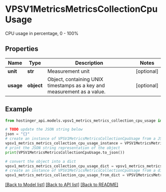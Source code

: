 # VPSV1MetricsMetricsCollectionCpuUsage

CPU usage in percentage, 0 - 100%

## Properties

Name | Type | Description | Notes
------------ | ------------- | ------------- | -------------
**unit** | **str** | Measurement unit | [optional] 
**usage** | **object** | Object, containing UNIX timestamps as a key and measurement as a value. | [optional] 

## Example

```python
from hostinger_api.models.vpsv1_metrics_metrics_collection_cpu_usage import VPSV1MetricsMetricsCollectionCpuUsage

# TODO update the JSON string below
json = "{}"
# create an instance of VPSV1MetricsMetricsCollectionCpuUsage from a JSON string
vpsv1_metrics_metrics_collection_cpu_usage_instance = VPSV1MetricsMetricsCollectionCpuUsage.from_json(json)
# print the JSON string representation of the object
print(VPSV1MetricsMetricsCollectionCpuUsage.to_json())

# convert the object into a dict
vpsv1_metrics_metrics_collection_cpu_usage_dict = vpsv1_metrics_metrics_collection_cpu_usage_instance.to_dict()
# create an instance of VPSV1MetricsMetricsCollectionCpuUsage from a dict
vpsv1_metrics_metrics_collection_cpu_usage_from_dict = VPSV1MetricsMetricsCollectionCpuUsage.from_dict(vpsv1_metrics_metrics_collection_cpu_usage_dict)
```
[[Back to Model list]](../README.md#documentation-for-models) [[Back to API list]](../README.md#documentation-for-api-endpoints) [[Back to README]](../README.md)


